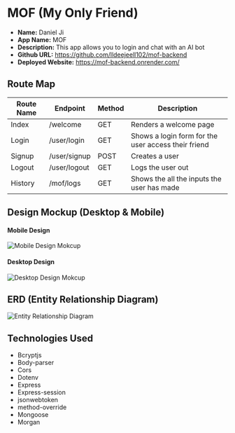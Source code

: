 # MOF (My Only Friend)

- **Name:** Daniel Ji
- **App Name:** MOF
- **Description:** This app allows you to login and chat with an AI bot
- **Github URL:**
https://github.com/lldeejeell102/mof-backend
- **Deployed Website:** 
https://mof-backend.onrender.com/


## Route Map
| Route Name | Endpoint | Method | Description |
| -----------| ---------| -------| ------------|
| Index | /welcome | GET | Renders a welcome page |
| Login | /user/login | GET | Shows a login form for the user access their friend |
| Signup | /user/signup | POST | Creates a user |
| Logout | /user/logout | GET | Logs the user out |
| History | /mof/logs | GET | Shows the all the inputs the user has made |


## Design Mockup (Desktop & Mobile)

#### Mobile Design
![Mobile Design Mokcup](https://i.imgur.com/E2L9TWH.png)

#### Desktop Design
![Desktop Design Mokcup](https://i.imgur.com/FR4hThu.png)


## ERD (Entity Relationship Diagram)
![Entity Relationship Diagram](https://i.imgur.com/SpXm7H6.png)


## Technologies Used
- Bcryptjs
- Body-parser
- Cors
- Dotenv
- Express
- Express-session
- jsonwebtoken
- method-override
- Mongoose
- Morgan